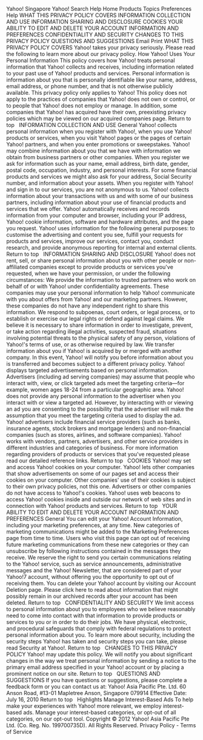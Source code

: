 Yahoo! Singapore Yahoo! Search Help Home Products Topics Preferences Help WHAT THIS PRIVACY POLICY COVERS INFORMATION COLLECTION AND USE INFORMATION SHARING AND DISCLOSURE COOKIES YOUR ABILITY TO EDIT AND DELETE YOUR ACCOUNT INFORMATION AND PREFERENCES CONFIDENTIALITY AND SECURITY CHANGES TO THIS PRIVACY POLICY QUESTIONS AND SUGGESTIONS Email Print WHAT THIS PRIVACY POLICY COVERS Yahoo! takes your privacy seriously. Please read the following to learn more about our privacy policy. How Yahoo! Uses Your Personal Information This policy covers how Yahoo! treats personal information that Yahoo! collects and receives, including information related to your past use of Yahoo! products and services. Personal information is information about you that is personally identifiable like your name, address, email address, or phone number, and that is not otherwise publicly available. This privacy policy only applies to Yahoo! This policy does not apply to the practices of companies that Yahoo! does not own or control, or to people that Yahoo! does not employ or manage. In addition, some companies that Yahoo! has acquired have their own, preexisting privacy policies which may be viewed on our acquired companies page. Return to top   INFORMATION COLLECTION AND USE General Yahoo! collects personal information when you register with Yahoo!, when you use Yahoo! products or services, when you visit Yahoo! pages or the pages of certain Yahoo! partners, and when you enter promotions or sweepstakes. Yahoo! may combine information about you that we have with information we obtain from business partners or other companies. When you register we ask for information such as your name, email address, birth date, gender, postal code, occupation, industry, and personal interests. For some financial products and services we might also ask for your address, Social Security number, and information about your assets. When you register with Yahoo! and sign in to our services, you are not anonymous to us. Yahoo! collects information about your transactions with us and with some of our business partners, including information about your use of financial products and services that we offer. Yahoo! automatically receives and records information from your computer and browser, including your IP address, Yahoo! cookie information, software and hardware attributes, and the page you request. Yahoo! uses information for the following general purposes: to customise the advertising and content you see, fulfill your requests for products and services, improve our services, contact you, conduct research, and provide anonymous reporting for internal and external clients. Return to top   INFORMATION SHARING AND DISCLOSURE Yahoo! does not rent, sell, or share personal information about you with other people or non-affiliated companies except to provide products or services you've requested, when we have your permission, or under the following circumstances: We provide the information to trusted partners who work on behalf of or with Yahoo! under confidentiality agreements. These companies may use your personal information to help Yahoo! communicate with you about offers from Yahoo! and our marketing partners. However, these companies do not have any independent right to share this information. We respond to subpoenas, court orders, or legal process, or to establish or exercise our legal rights or defend against legal claims. We believe it is necessary to share information in order to investigate, prevent, or take action regarding illegal activities, suspected fraud, situations involving potential threats to the physical safety of any person, violations of Yahoo!'s terms of use, or as otherwise required by law. We transfer information about you if Yahoo! is acquired by or merged with another company. In this event, Yahoo! will notify you before information about you is transferred and becomes subject to a different privacy policy. Yahoo! displays targeted advertisements based on personal information. Advertisers (including ad serving companies) may assume that people who interact with, view, or click targeted ads meet the targeting criteria—for example, women ages 18-24 from a particular geographic area. Yahoo! does not provide any personal information to the advertiser when you interact with or view a targeted ad. However, by interacting with or viewing an ad you are consenting to the possibility that the advertiser will make the assumption that you meet the targeting criteria used to display the ad. Yahoo! advertisers include financial service providers (such as banks, insurance agents, stock brokers and mortgage lenders) and non-financial companies (such as stores, airlines, and software companies). Yahoo! works with vendors, partners, advertisers, and other service providers in different industries and categories of business. For more information regarding providers of products or services that you've requested please read our detailed reference links. Return to top   COOKIES Yahoo! may set and access Yahoo! cookies on your computer. Yahoo! lets other companies that show advertisements on some of our pages set and access their cookies on your computer. Other companies' use of their cookies is subject to their own privacy policies, not this one. Advertisers or other companies do not have access to Yahoo!'s cookies. Yahoo! uses web beacons to access Yahoo! cookies inside and outside our network of web sites and in connection with Yahoo! products and services. Return to top   YOUR ABILITY TO EDIT AND DELETE YOUR ACCOUNT INFORMATION AND PREFERENCES General You can edit your Yahoo! Account Information, including your marketing preferences, at any time. New categories of marketing communications might be added to the Marketing Preferences page from time to time. Users who visit this page can opt out of receiving future marketing communications from these new categories or they can unsubscribe by following instructions contained in the messages they receive. We reserve the right to send you certain communications relating to the Yahoo! service, such as service announcements, administrative messages and the Yahoo! Newsletter, that are considered part of your Yahoo!7 account, without offering you the opportunity to opt out of receiving them. You can delete your Yahoo! account by visiting our Account Deletion page. Please click here to read about information that might possibly remain in our archived records after your account has been deleted. Return to top   CONFIDENTIALITY AND SECURITY We limit access to personal information about you to employees who we believe reasonably need to come into contact with that information to provide products or services to you or in order to do their jobs. We have physical, electronic, and procedural safeguards that comply with federal regulations to protect personal information about you. To learn more about security, including the security steps Yahoo! has taken and security steps you can take, please read Security at Yahoo!. Return to top   CHANGES TO THIS PRIVACY POLICY Yahoo! may update this policy. We will notify you about significant changes in the way we treat personal information by sending a notice to the primary email address specified in your Yahoo! account or by placing a prominent notice on our site. Return to top   QUESTIONS AND SUGGESTIONS If you have questions or suggestions, please complete a feedback form or you can contact us at: Yahoo! Asia Pacific Pte. Ltd. 60 Anson Road, #13-01 Mapletree Anson, Singapore 079914 Effective Date: July 16, 2010 Return to top   Highlights Manage Interest-Based Ads To help make your experiences with Yahoo! more relevant, we employ interest-based ads. Manage your interest-based categories, or opt-out of all categories, on our opt-out tool. Copyright © 2012 Yahoo! Asia Pacific Pte Ltd. (Co. Reg. No. 199700735D). All Rights Reserved. Privacy Policy - Terms of Service